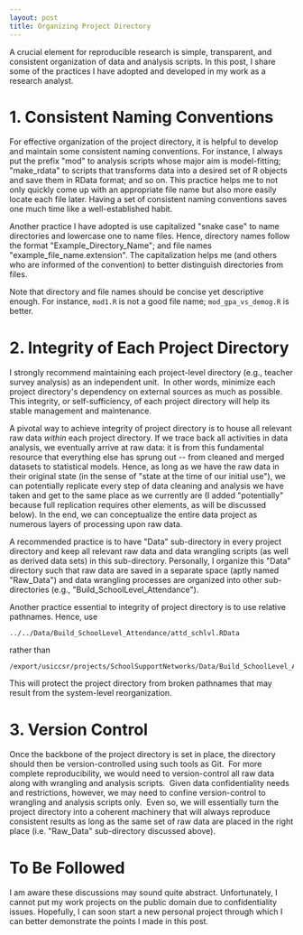 ```yaml
---
layout: post
title: Organizing Project Directory
---
```


A crucial element for reproducible research is simple, transparent, and consistent organization of data and analysis scripts.  In this post, I share some of the practices I have adopted and developed in my work as a research analyst.

# 1. Consistent Naming Conventions

For effective organization of the project directory, it is helpful to develop and maintain some consistent naming conventions.  For instance, I always put the prefix "mod" to analysis scripts whose major aim is model-fitting; "make_rdata" to scripts that transforms data into a desired set of R objects and save them in RData format; and so on.  This practice helps me to not only quickly come up with an appropriate file name but also more easily locate each file later.  Having a set of consistent naming conventions saves one much time like a well-established habit.

Another practice I have adopted is use capitalized "snake case" to name directories and lowercase one to name files.  Hence, directory names follow the format "Example_Directory_Name"; and file names "example_file_name.extension".  The capitalization helps me (and others who are informed of the convention) to better distinguish directories from files.

Note that directory and file names should be concise yet descriptive enough.  For instance, `mod1.R` is not a good file name; `mod_gpa_vs_demog.R` is better.

# 2. Integrity of Each Project Directory

I strongly recommend maintaining each project-level directory (e.g., teacher survey analysis) as an independent unit.  In other words, minimize each project directory's dependency on external sources as much as possible.  This integrity, or self-sufficiency, of each project directory will help its stable management and maintenance.

A pivotal way to achieve integrity of project directory is to house all relevant raw data *within* each project directory.  If we trace back all activities in data analysis, we eventually arrive at raw data: it is from this fundamental resource that everything else has sprung out -- from cleaned and merged datasets to statistical models.  Hence, as long as we have the raw data in their original state (in the sense of "state at the time of our initial use"), we can potentially replicate every step of data cleaning and analysis we have taken and get to the same place as we currently are (I added "potentially" because full replication requires other elements, as will be discussed below).  In the end, we can conceptualize the entire data project as numerous layers of processing upon raw data.

A recommended practice is to have "Data" sub-directory in every project directory and keep all relevant raw data and data wrangling scripts (as well as derived data sets) in this sub-directory.  Personally, I organize this "Data" directory such that raw data are saved in a separate space (aptly named "Raw_Data") and data wrangling processes are organized into other sub-directories (e.g., "Build_SchoolLevel_Attendance").

Another practice essential to integrity of project directory is to use relative pathnames.  Hence, use
```
../../Data/Build_SchoolLevel_Attendance/attd_schlvl.RData
```
rather than
```
/export/usiccsr/projects/SchoolSupportNetworks/Data/Build_SchoolLevel_Attendance/attd_schlvl.RData
```
This will protect the project directory from broken pathnames that may result from the system-level reorganization.

# 3. Version Control

Once the backbone of the project directory is set in place, the directory should then be version-controlled using such tools as Git.  For more complete reproducibility, we would need to version-control all raw data along with wrangling and analysis scripts.  Given data confidentiality needs and restrictions, however, we may need to confine version-control to wrangling and analysis scripts only.  Even so, we will essentially turn the project directory into a coherent machinery that will always reproduce consistent results as long as the same set of raw data are placed in the right place (i.e. "Raw_Data" sub-directory discussed above).

# To Be Followed

I am aware these discussions may sound quite abstract.  Unfortunately, I cannot put my work projects on the public domain due to confidentiality issues.  Hopefully, I can soon start a new personal project through which I can better demonstrate the points I made in this post.
